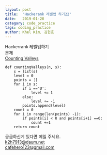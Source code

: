 ```yaml
---
layout: post
title:  "Hackerank 레벨업 하기22"
date:   2019-01-20
category: code_practice
tags: coding_practice
author: Khel Kim, 김현호
---
```


Hackerrank 레벨업하기  
문제  
[Counting Valleys](https://www.hackerrank.com/challenges/counting-valleys/problem)

~~~
def countingValleys(n, s):
    s = list(s)
    level = 0
    points = []
    for i in s:
        if i =='U':
            level += 1
        else:
            level += -1
        points.append(level)
    count = 0
    for i in range(len(points) -1):
        if points[i] < 0 and points[i+1] ==0:
            count +=1
    return count
~~~

궁금하신게 있다면 메일 주세요.  
k2h7913@daum.net  
cafehero123@gmail.com
